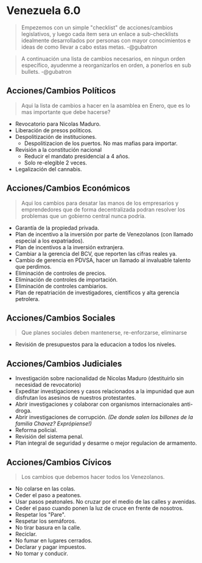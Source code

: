 # Venezuela 6.0

>Empezemos con un simple "checklist" de acciones/cambios legislativos, y luego cada item sera un enlace a sub-checklists idealmente desarrollados por personas con mayor conocimientos e ideas de como llevar a cabo estas metas. -@gubatron

>A continuación una lista de cambios necesarios, en ningun orden específico, ayudenme a reorganizarlos en orden, a ponerlos en sub bullets. -@gubatron

## Acciones/Cambios Políticos
> Aqui la lista de cambios a hacer en la asamblea en Enero, que es lo mas importante que debe hacerse?

 - Revocatorio para Nicolas Maduro.
 - Liberación de presos politicos.
 - Despolitización de instituciones.
   - Despolitizacion de los puertos. No mas mafias para importar.
 - Revisión a la constitución nacional
   - Reducir el mandato presidencial a 4 años.
   - Solo re-elegible 2 veces.
 - Legalización del cannabis.

## Acciones/Cambios Económicos
> Aqui los cambios para desatar las manos de los empresarios y emprendedores que de forma decentralizada podran resolver los problemas que un gobierno central nunca podría.

 - Garantía de la propiedad privada.
 - Plan de incentivo a la inversión por parte de Venezolanos (con llamado especial a los expatriados).
 - Plan de incentivos a la inversión extranjera.
 - Cambiar a la gerencia del BCV, que reporten las cifras reales ya.
 - Cambio de gerencia en PDVSA, hacer un llamado al invaluable talento que perdimos.
 - Eliminación de controles de precios.
 - Eliminación de controles de importación.
 - Eliminación de controles cambiarios.
 - Plan de repatriación de investigadores, científicos y alta gerencia petrolera.

## Acciones/Cambios Sociales
> Que planes sociales deben mantenerse, re-enforzarse, eliminarse

 - Revisión de presupuestos para la educacion a todos los niveles.
 
## Acciones/Cambios Judiciales
 - Investigación sobre nacionalidad de Nicolas Maduro (destituirlo sin necesidad de revocatorio)
 - Expeditar investigaciones y casos relacionados a la impunidad que aun disfrutan los asesinos de nuestros protestantes.
 - Abrir investigaciones y colaborar con organismos internacionales anti-droga.
 - Abrir investigaciones de corrupción. *(De donde salen los billones de la familia Chavez? Exprópiense!)*
 - Reforma policial.
 - Revisión del sistema penal.
 - Plan integral de seguridad y desarme o mejor regulacion de armamento.
 
## Acciones/Cambios Cívicos
> Los cambios que debemos hacer todos los Venezolanos.

 - No colarse en las colas.
 - Ceder el paso a peatones.
 - Usar pasos peatonales. No cruzar por el medio de las calles y avenidas.
 - Ceder el paso cuando ponen la luz de cruce en frente de nosotros.
 - Respetar los "Pare".
 - Respetar los semáforos.
 - No tirar basura en la calle.
 - Reciclar.
 - No fumar en lugares cerrados.
 - Declarar y pagar impuestos.
 - No tomar y conducir.
 
